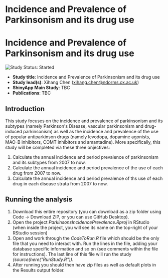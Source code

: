 Incidence and Prevalence of Parkinsonism and its drug use
========================================================================================================================================================

# Incidence and Prevalence of Parkinsonism and its drug use
<img src="https://img.shields.io/badge/Study%20Status-Started-blue.svg" alt="Study Status: Started">

- **Study title**: Incidence and Prevalence of Parkinsonism and its drug use
- **Study lead(s)**: Xihang Chen (xihang.chen@ndorms.ox.ac.uk)
- **ShinyApp Main Study**: TBC
- **Publications**: TBC
  
## Introduction
This study focuses on the incidence and prevalence of parkinsonism and its subtypes (namely Parkinson's Disease, vascular parkinsonism and drug-induced parkinsonism) as well as the incidence and prevalence of the use of popular antiparkinson drugs (namely levodopa, dopamine agonists, MAO-B inhibitors, COMT inhibitors and amantadine). More specifically, this study will be completed via these three onjectives:
1) Calculate the annual incidence and period prevalence of parkinsonism and its subtypes from 2007 to now.
2) Calculate the annual incidence and period prevalence of the use of each drug from 2007 to now.
3) Calculate the annual incidence and period prevalence of ths use of each drug in each disease strata from 2007 to now.

## Running the analysis
1) Download this entire repository (you can download as a zip folder using Code -> Download ZIP, or you can use GitHub Desktop). 
2) Open the project <i>ParkinsonsIncidencePrevalence.Rproj</i> in RStudio (when inside the project, you will see its name on the top-right of your RStudio session)
3) Open and work through the <i>CodeToRun.R</i> file which should be the only file that you need to interact with. Run the lines in the file, adding your database specific information and so on (see comments within the file for instructions). The last line of this file will run the study <i>(source(here("RunStudy.R"))</i>.     
4) After running you should then have zip files as well as default plots in the Results output folder.
